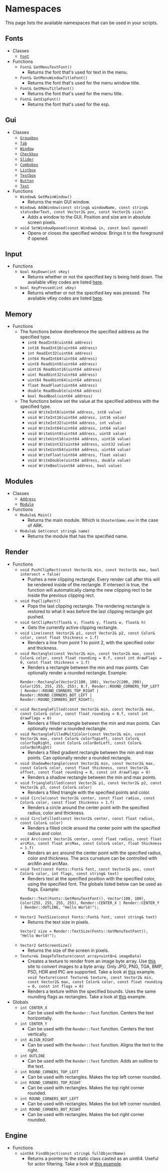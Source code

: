# Namespaces
This page lists the available namespaces that can be used in your scripts.

## Fonts
- Classes
    - [`Font`](/classes?id=font)
- Functions
    - `Font& GetMenuTextFont()`
        - Returns the font that's used for text in the menu.
    - `Font& GetMenuWindowTitleFont()`
        - Returns the font that's used for the menu window title.
    - `Font& GetMenuTitleFont()`
        - Returns the font that's used for the menu title.
    - `Font& GetEspFont()`
        - Returns the font that's used for the esp.

## Gui
- Classes
    - [`Groupbox`](/classes?id=groupbox)
    - [`Tab`](/classes?id=tab)
    - [`Window`](/classes?id=window)
    - [`Checkbox`](/classes?id=checkbox)
    - [`Slider`](/classes?id=slider)
    - [`Combobox`](/classes?id=combobox)
    - [`Listbox`](/classes?id=listbox)
    - [`Textbox`](/classes?id=textbox)
    - [`Button`](/classes?id=button)
    - [`Text`](/classes?id=text)
- Functions
    - `Window& GetMainWindow()`
        - Returns the main GUI window.
    - `Window& AddWindow(const string& windowName, const string& statusBarText, const Vector2& pos, const Vector2& size)`
        - Adds a window to the GUI. Position and size are in absolute screen pixels.
    - `void SetWindowOpened(const Window& in, const bool opened)`
        - Opens or closes the specified window. Brings it to the foreground if opened.

## Input
- Functions
    - `bool KeyDown(int vKey)`
        - Returns whether or not the specified key is being held down. The available vKey codes are listed [here](https://learn.microsoft.com/en-us/windows/win32/inputdev/virtual-key-codes).
    - `bool KeyPressed(int vKey)`
        - Returns whether or not the specified key was pressed. The available vKey codes are listed [here](https://learn.microsoft.com/en-us/windows/win32/inputdev/virtual-key-codes).

## Memory
- Functions
    - The functions below dereference the specified address as the specified type.
        - `int8 ReadInt8(uint64 address)`
        - `int16 ReadInt16(uint64 address)`
        - `int ReadInt32(uint64 address)`
        - `int64 ReadInt64(uint64 address)`
        - `uint8 ReadUint8(uint64 address)`
        - `uint16 ReadUint16(uint64 address)`
        - `uint ReadUint32(uint64 address)`
        - `uint64 ReadUint64(uint64 address)`
        - `float ReadFloat(uint64 address)`
        - `double ReadDouble(uint64 address)`
        - `bool ReadBool(uint64 address)`
    - The functions below set the value at the specified address with the specified type.
        - `void WriteInt8(uint64 address, int8 value)`
        - `void WriteInt16(uint64 address, int16 value)`
        - `void WriteInt32(uint64 address, int value)`
        - `void WriteInt64(uint64 address, int64 value)`
        - `void WriteUint8(uint64 address, uint8 value)`
        - `void WriteUint16(uint64 address, uint16 value)`
        - `void WriteUint32(uint64 address, uint32 value)`
        - `void WriteUint64(uint64 address, uint64 value)`
        - `void WriteFloat(uint64 address, float value)`
        - `void WriteDouble(uint64 address, double value)`
        - `void WriteBool(uint64 address, bool value)`

## Modules
- Classes
    - [`Address`](/classes?id=address)
    - [`Module`](/classes?id=module)
- Functions
    - `Module& Main()`
        - Returns the main module. Which is `ShooterGame.exe` in the case of ARK.
    - `Module& Get(const string& name)`
        - Returns the module that has the specified name.

## Render
- Functions
    - `void PushClipRect(const Vector2& min, const Vector2& max, bool intersect = false)`
        - Pushes a new clipping rectangle. Every render call after this will be rendered inside of the rectangle. If intersect is true, the function will automatically clamp the new clipping rect to be inside the previous clipping rect.
    - `void PopClipRect()`
        - Pops the last clipping rectangle. The rendering rectangle is restored to what it was before the last clipping rectangle got pushed.
    - `void GetClipRect(float& x, float& y, float& w, float& h)`
        - Gets the currently active clipping rectangle.
    - `void Line(const Vector2& p1, const Vector2& p2, const Color& color, const float thickness = 1.f)`
        - Renders a line from point 1 to point 2, with the specified color and thickness.
    - `void Rectangle(const Vector2& min, const Vector2& max, const Color& color, const float rounding = 0.f, const int drawFlags = 0, const float thickness = 1.f)`
        - Renders a rectangle between the min and max points. Can optionally render a rounded rectangle. Example:
        ```angelscript
        Render::Rectangle(Vector2(100, 100), Vector2(200, 200), Color(255, 255, 255, 255), 8.f, Render::ROUND_CORNERS_TOP_LEFT | Render::ROUND_CORNERS_TOP_RIGHT | Render::ROUND_CORNERS_BOT_LEFT | Render::ROUND_CORNERS_BOT_RIGHT);
        ```
    - `void RectangleFilled(const Vector2& min, const Vector2& max, const Color& color, const float rounding = 0.f, const int drawFlags = 0)`
        - Renders a filled rectangle between the min and max points. Can optionally render a rounded rectangle.
    - `void RectangleFilledMultiColor(const Vector2& min, const Vector2& max, const Color& colorTopLeft, const Color& colorTopRight, const Color& colorBotLeft, const Color& colorBotRight)`
        - Renders a filled gradient rectangle between the min and max points. Can optionally render a rounded rectangle.
    - `void ShadowRectangle(const Vector2& min, const Vector2& max, const Color& color, const float thickness, const Vector2& offset, const float rounding = 0, const int drawFlags = 0)`
        - Renders a shadow rectangle between the min and max points.
    - `void TriangleFilled(const Vector2& p1, const Vector2& p2, const Vector2& p3, const Color& color)`
        - Renders a filled triangle with the specified points and color.
    - `void Circle(const Vector2& center, const float radius, const Color& color, const float thickness = 1.f)`
        - Renders a circle around the center point with the specified radius, color and thickness.
    - `void CircleFilled(const Vector2& center, const float radius, const Color& color)`
        - Renders a filled circle around the center point with the specified radius and color.
    - `void Arc(const Vector2& center, const float radius, const float arcMin, const float arcMax, const Color& color, float thickness = 1.f)`
        - Renders an arc around the center point with the specified radius, color and thickness. The arcs curvature can be controlled with arcMin and arcMax.
    - `void Text(const Fonts::Font& font, const Vector2& pos, const Color& color, int flags, const string& text)`
        - Renders text at the specified position with the specified color, using the specified font. The globals listed below can be used as flags. Example:
        ```angelscript
        Render::Text(Fonts::GetMenuTextFont(), Vector(100, 100), Color(255, 255, 255, 255), Render::CENTER_X | Render::CENTER_Y | Render::OUTLINE, "Hello World!");
        ```
    - `Vector2 TextSize(const Fonts::Font& font, const string& text)`
        - Returns the text size in pixels.
        ```angelscript
        Vector2 size = Render::TextSize(Fonts::GetMenuTextFont(), "Hello World!");
        ```
    - `Vector2 GetScreenSize()`
        - Returns the size of the screen in pixels.
    - `Texture& ImageToTexture(const array<uint8>& imageData)`
        - Creates a texture to render from an image byte array. Use [this](https://dropscriptdoc.github.io/image/) site to convert images to a byte array. Only JPG, PNG, TGA, BMP, PSD, HDR and PIC are supported. Take a look at [this](/examples?id=rendering-images) example.
    `void Texture(const Texture& texture, const Vector2& min, const Vector2& max, const Color& color, const float rounding = 0, const int flags = 0)`
        - Renders a texture within the specified bounds. Uses the same rounding flags as rectangles. Take a look at [this](/examples?id=rendering-images) example.
- Globals
    - `int CENTER_X`
        - Can be used with the `Render::Text` function. Centers the text horizontally.
    - `int CENTER_Y`
        - Can be used with the `Render::Text` function. Centers the text vertically.
    - `int ALIGN_RIGHT`
        - Can be used with the `Render::Text` function. Aligns the text to the right.
    - `int OUTLINE`
        - Can be used with the `Render::Text` function. Adds an outline to the text.
    - `int ROUND_CORNERS_TOP_LEFT`
        - Can be used with rectangles. Makes the top left corner rounded.
    - `int ROUND_CORNERS_TOP_RIGHT`
        - Can be used with rectangles. Makes the top right corner rounded.
    - `int ROUND_CORNERS_BOT_LEFT`
        - Can be used with rectangles. Makes the bot left corner rounded.
    - `int ROUND_CORNERS_BOT_RIGHT`
        - Can be used with rectangles. Makes the bot right corner rounded.

## Engine
- Functions
    - `uint64 FindObject(const string& fullObjectName)`
        - Returns a pointer to the static class casted as an uint64. Useful for actor filtering. Take a look at [this example](/examples?id=filtering-actors).